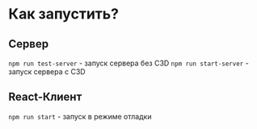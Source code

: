 # Как запустить?

## Сервер

`npm run test-server` - запуск сервера без C3D
`npm run start-server` - запуск сервера с C3D

## React-Клиент

`npm run start` - запуск в режиме отладки